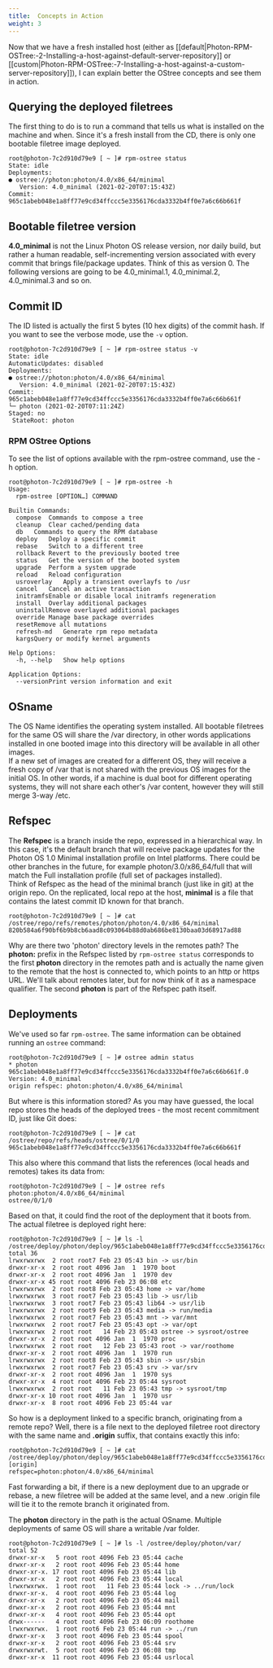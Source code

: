 ```yaml
---
title:  Concepts in Action
weight: 3
---
```


Now that we have a fresh installed host (either as [[default|Photon-RPM-OSTree:-2-Installing-a-host-against-default-server-repository]] or [[custom|Photon-RPM-OSTree:-7-Installing-a-host-against-a-custom-server-repository]]), I can explain better the OStree concepts and see them in action.  

## Querying the deployed filetrees

The first thing to do is to run a command that tells us what is installed on the machine and when. Since it's a fresh install from the CD, there is only one bootable filetree image deployed.
 
    root@photon-7c2d910d79e9 [ ~ ]# rpm-ostree status 
    State: idle
    Deployments:
    ● ostree://photon:photon/4.0/x86_64/minimal
       Version: 4.0_minimal (2021-02-20T07:15:43Z)
    Commit: 965c1abeb048e1a8ff77e9cd34ffccc5e3356176cda3332b4ff0e7a6c66b661f
  
## Bootable filetree version

**4.0_minimal** is not the Linux Photon OS release version, nor daily build, but rather a human readable, self-incrementing version associated with every commit that brings file/package updates. Think of this as version 0. The following versions are going to be 4.0_minimal.1, 4.0_minimal.2, 4.0_minimal.3 and so on.

## Commit ID

The ID listed is actually the first 5 bytes (10 hex digits) of the commit hash. If you want to see the verbose mode, use the `-v` option.


    root@photon-7c2d910d79e9 [ ~ ]# rpm-ostree status -v
    State: idle
    AutomaticUpdates: disabled
    Deployments:
    ● ostree://photon:photon/4.0/x86_64/minimal
       Version: 4.0_minimal (2021-02-20T07:15:43Z)
    Commit: 965c1abeb048e1a8ff77e9cd34ffccc5e3356176cda3332b4ff0e7a6c66b661f
    └─ photon (2021-02-20T07:11:24Z)
    Staged: no
     StateRoot: photon
    


### RPM OStree Options

To see the list of options available with the rpm-ostree command, use the -h option.


    root@photon-7c2d910d79e9 [ ~ ]# rpm-ostree -h
    Usage:
      rpm-ostree [OPTION…] COMMAND
    
    Builtin Commands:
      compose  Commands to compose a tree
      cleanup  Clear cached/pending data
      db   Commands to query the RPM database
      deploy   Deploy a specific commit
      rebase   Switch to a different tree
      rollback Revert to the previously booted tree
      status   Get the version of the booted system
      upgrade  Perform a system upgrade
      reload   Reload configuration
      usroverlay   Apply a transient overlayfs to /usr
      cancel   Cancel an active transaction
      initramfsEnable or disable local initramfs regeneration
      install  Overlay additional packages
      uninstallRemove overlayed additional packages
      override Manage base package overrides
      resetRemove all mutations
      refresh-md   Generate rpm repo metadata
      kargsQuery or modify kernel arguments
    
    Help Options:
      -h, --help   Show help options
    
    Application Options:
      --versionPrint version information and exit

  

## OSname

The OS Name identifies the operating system installed. All bootable filetrees for the same OS will share the /var directory, in other words applications installed in one booted image into this directory will be available in all other images.  
If a new set of images are created for a different OS, they will receive a fresh copy of /var that is not shared with the previous OS images for the initial OS. In other words, if a machine is dual boot for different operating systems, they will not share each other's /var content, however they will still merge 3-way /etc.

## Refspec

The **Refspec** is a branch inside the repo, expressed in a hierarchical way. In this case, it's the default branch that will receive package updates for the Photon OS 1.0 Minimal installation profile on Intel platforms. There could be other branches in the future, for example photon/3.0/x86_64/full that will match the Full installation profile (full set of packages installed).  
Think of Refspec as the head of the minimal branch (just like in git) at the origin repo. On the replicated, local repo at the host, **minimal** is a file that contains the latest commit ID known for that branch.  

    root@photon-7c2d910d79e9 [ ~ ]# cat /ostree/repo/refs/remotes/photon/photon/4.0/x86_64/minimal
    820b584a6f90bf6b9b8cb6aad8c093064b88d0ab686be8130baa03d68917ad88

Why are there two 'photon' directory levels in the remotes path? The **photon:** prefix in the Refspec listed by `rpm-ostree status` corresponds to the first **photon** directory in the remotes path and is actually the name given to the remote that the host is connected to, which points to an http or https URL. We'll talk about remotes later, but for now think of it as a namespace qualifier.  The second **photon** is part of the Refspec path itself.

## Deployments

We've used so far `rpm-ostree`. The same information can be obtained running an `ostree` command:

    root@photon-7c2d910d79e9 [ ~ ]# ostree admin status
    * photon 965c1abeb048e1a8ff77e9cd34ffccc5e3356176cda3332b4ff0e7a6c66b661f.0
    Version: 4.0_minimal
    origin refspec: photon:photon/4.0/x86_64/minimal
    


But where is this information stored? As you may have guessed, the local repo stores the heads of the deployed trees - the most recent commitment ID, just like Git does: 

    root@photon-7c2d910d79e9 [ ~ ]# cat /ostree/repo/refs/heads/ostree/0/1/0 
    965c1abeb048e1a8ff77e9cd34ffccc5e3356176cda3332b4ff0e7a6c66b661f
    
This also where this command that lists the references (local heads and remotes) takes its data from:

    root@photon-7c2d910d79e9 [ ~ ]# ostree refs
    photon:photon/4.0/x86_64/minimal
    ostree/0/1/0

Based on that, it could find the root of the deployment that it boots from. The actual filetree is deployed right here:

    root@photon-7c2d910d79e9 [ ~ ]# ls -l /ostree/deploy/photon/deploy/965c1abeb048e1a8ff77e9cd34ffccc5e3356176cda3332b4ff0e7a6c66b661f.0
    total 36
    lrwxrwxrwx  2 root root7 Feb 23 05:43 bin -> usr/bin
    drwxr-xr-x  2 root root 4096 Jan  1  1970 boot
    drwxr-xr-x  2 root root 4096 Jan  1  1970 dev
    drwxr-xr-x 45 root root 4096 Feb 23 06:08 etc
    lrwxrwxrwx  2 root root8 Feb 23 05:43 home -> var/home
    lrwxrwxrwx  3 root root7 Feb 23 05:43 lib -> usr/lib
    lrwxrwxrwx  3 root root7 Feb 23 05:43 lib64 -> usr/lib
    lrwxrwxrwx  2 root root9 Feb 23 05:43 media -> run/media
    lrwxrwxrwx  2 root root7 Feb 23 05:43 mnt -> var/mnt
    lrwxrwxrwx  2 root root7 Feb 23 05:43 opt -> var/opt
    lrwxrwxrwx  2 root root   14 Feb 23 05:43 ostree -> sysroot/ostree
    drwxr-xr-x  2 root root 4096 Jan  1  1970 proc
    lrwxrwxrwx  2 root root   12 Feb 23 05:43 root -> var/roothome
    drwxr-xr-x  2 root root 4096 Jan  1  1970 run
    lrwxrwxrwx  2 root root8 Feb 23 05:43 sbin -> usr/sbin
    lrwxrwxrwx  2 root root7 Feb 23 05:43 srv -> var/srv
    drwxr-xr-x  2 root root 4096 Jan  1  1970 sys
    drwxr-xr-x  4 root root 4096 Feb 23 05:44 sysroot
    lrwxrwxrwx  2 root root   11 Feb 23 05:43 tmp -> sysroot/tmp
    drwxr-xr-x 10 root root 4096 Jan  1  1970 usr
    drwxr-xr-x  8 root root 4096 Feb 23 05:44 var
    

So how is a deployment linked to a specific branch, originating from a remote repo? Well, there is a file next to the deployed filetree root directory with the same name and **.origin** suffix, that contains exactly this info:

    root@photon-7c2d910d79e9 [ ~ ]# cat /ostree/deploy/photon/deploy/965c1abeb048e1a8ff77e9cd34ffccc5e3356176cda3332b4ff0e7a6c66b661f.0.origin 
    [origin]
    refspec=photon:photon/4.0/x86_64/minimal
     

Fast forwarding a bit, if there is a new deployment due to an upgrade or rebase, a new filetree will be added at the same level, and a new .origin file will tie it to the remote branch it originated from.  

The **photon** directory in the path is the actual OSname. Multiple deployments of same OS will share a writable /var folder.

    root@photon-7c2d910d79e9 [ ~ ]# ls -l /ostree/deploy/photon/var/
    total 52
    drwxr-xr-x   5 root root 4096 Feb 23 05:44 cache
    drwxr-xr-x   2 root root 4096 Feb 23 05:44 home
    drwxr-xr-x. 17 root root 4096 Feb 23 05:44 lib
    drwxr-xr-x   2 root root 4096 Feb 23 05:44 local
    lrwxrwxrwx.  1 root root   11 Feb 23 05:44 lock -> ../run/lock
    drwxr-xr-x.  4 root root 4096 Feb 23 05:44 log
    drwxr-xr-x   2 root root 4096 Feb 23 05:44 mail
    drwxr-xr-x   2 root root 4096 Feb 23 05:44 mnt
    drwxr-xr-x   4 root root 4096 Feb 23 05:44 opt
    drwx------   4 root root 4096 Feb 23 06:09 roothome
    lrwxrwxrwx.  1 root root6 Feb 23 05:44 run -> ../run
    drwxr-xr-x   3 root root 4096 Feb 23 05:44 spool
    drwxr-xr-x   2 root root 4096 Feb 23 05:44 srv
    drwxrwxrwt.  5 root root 4096 Feb 23 06:08 tmp
    drwxr-xr-x  11 root root 4096 Feb 23 05:44 usrlocal





